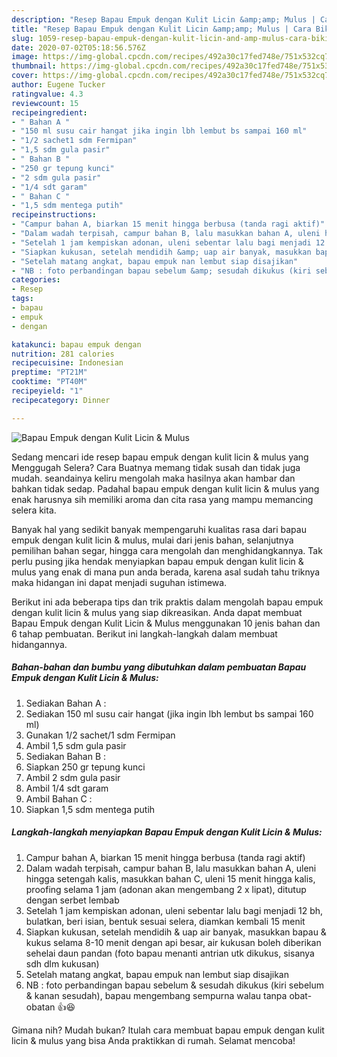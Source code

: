 ```yaml
---
description: "Resep Bapau Empuk dengan Kulit Licin &amp;amp; Mulus | Cara Bikin Bapau Empuk dengan Kulit Licin &amp;amp; Mulus Yang Bisa Manjain Lidah"
title: "Resep Bapau Empuk dengan Kulit Licin &amp;amp; Mulus | Cara Bikin Bapau Empuk dengan Kulit Licin &amp;amp; Mulus Yang Bisa Manjain Lidah"
slug: 1059-resep-bapau-empuk-dengan-kulit-licin-and-amp-mulus-cara-bikin-bapau-empuk-dengan-kulit-licin-and-amp-mulus-yang-bisa-manjain-lidah
date: 2020-07-02T05:18:56.576Z
image: https://img-global.cpcdn.com/recipes/492a30c17fed748e/751x532cq70/bapau-empuk-dengan-kulit-licin-mulus-foto-resep-utama.jpg
thumbnail: https://img-global.cpcdn.com/recipes/492a30c17fed748e/751x532cq70/bapau-empuk-dengan-kulit-licin-mulus-foto-resep-utama.jpg
cover: https://img-global.cpcdn.com/recipes/492a30c17fed748e/751x532cq70/bapau-empuk-dengan-kulit-licin-mulus-foto-resep-utama.jpg
author: Eugene Tucker
ratingvalue: 4.3
reviewcount: 15
recipeingredient:
- " Bahan A "
- "150 ml susu cair hangat jika ingin lbh lembut bs sampai 160 ml"
- "1/2 sachet1 sdm Fermipan"
- "1,5 sdm gula pasir"
- " Bahan B "
- "250 gr tepung kunci"
- "2 sdm gula pasir"
- "1/4 sdt garam"
- " Bahan C "
- "1,5 sdm mentega putih"
recipeinstructions:
- "Campur bahan A, biarkan 15 menit hingga berbusa (tanda ragi aktif)"
- "Dalam wadah terpisah, campur bahan B, lalu masukkan bahan A, uleni hingga setengah kalis, masukkan bahan C, uleni 15 menit hingga kalis, proofing selama 1 jam (adonan akan mengembang 2 x lipat), ditutup dengan serbet lembab"
- "Setelah 1 jam kempiskan adonan, uleni sebentar lalu bagi menjadi 12 bh, bulatkan, beri isian, bentuk sesuai selera, diamkan kembali 15 menit"
- "Siapkan kukusan, setelah mendidih &amp; uap air banyak, masukkan bapau &amp; kukus selama 8-10 menit dengan api besar, air kukusan boleh diberikan sehelai daun pandan (foto bapau menanti antrian utk dikukus, sisanya sdh dlm kukusan)"
- "Setelah matang angkat, bapau empuk nan lembut siap disajikan"
- "NB : foto perbandingan bapau sebelum &amp; sesudah dikukus (kiri sebelum &amp; kanan sesudah), bapau mengembang sempurna walau tanpa obat-obatan 👍😆"
categories:
- Resep
tags:
- bapau
- empuk
- dengan

katakunci: bapau empuk dengan 
nutrition: 281 calories
recipecuisine: Indonesian
preptime: "PT21M"
cooktime: "PT40M"
recipeyield: "1"
recipecategory: Dinner

---
```



![Bapau Empuk dengan Kulit Licin &amp; Mulus](https://img-global.cpcdn.com/recipes/492a30c17fed748e/751x532cq70/bapau-empuk-dengan-kulit-licin-mulus-foto-resep-utama.jpg)

Sedang mencari ide resep bapau empuk dengan kulit licin &amp; mulus yang Menggugah Selera? Cara Buatnya memang tidak susah dan tidak juga mudah. seandainya keliru mengolah maka hasilnya akan hambar dan bahkan tidak sedap. Padahal bapau empuk dengan kulit licin &amp; mulus yang enak harusnya sih memiliki aroma dan cita rasa yang mampu memancing selera kita.

Banyak hal yang sedikit banyak mempengaruhi kualitas rasa dari bapau empuk dengan kulit licin &amp; mulus, mulai dari jenis bahan, selanjutnya pemilihan bahan segar, hingga cara mengolah dan menghidangkannya. Tak perlu pusing jika hendak menyiapkan bapau empuk dengan kulit licin &amp; mulus yang enak di mana pun anda berada, karena asal sudah tahu triknya maka hidangan ini dapat menjadi suguhan istimewa.




Berikut ini ada beberapa tips dan trik praktis dalam mengolah bapau empuk dengan kulit licin &amp; mulus yang siap dikreasikan. Anda dapat membuat Bapau Empuk dengan Kulit Licin &amp; Mulus menggunakan 10 jenis bahan dan 6 tahap pembuatan. Berikut ini langkah-langkah dalam membuat hidangannya.

<!--inarticleads1-->

##### Bahan-bahan dan bumbu yang dibutuhkan dalam pembuatan Bapau Empuk dengan Kulit Licin &amp; Mulus:

1. Sediakan  Bahan A :
1. Sediakan 150 ml susu cair hangat (jika ingin lbh lembut bs sampai 160 ml)
1. Gunakan 1/2 sachet/1 sdm Fermipan
1. Ambil 1,5 sdm gula pasir
1. Sediakan  Bahan B :
1. Siapkan 250 gr tepung kunci
1. Ambil 2 sdm gula pasir
1. Ambil 1/4 sdt garam
1. Ambil  Bahan C :
1. Siapkan 1,5 sdm mentega putih




<!--inarticleads2-->

##### Langkah-langkah menyiapkan Bapau Empuk dengan Kulit Licin &amp; Mulus:

1. Campur bahan A, biarkan 15 menit hingga berbusa (tanda ragi aktif)
1. Dalam wadah terpisah, campur bahan B, lalu masukkan bahan A, uleni hingga setengah kalis, masukkan bahan C, uleni 15 menit hingga kalis, proofing selama 1 jam (adonan akan mengembang 2 x lipat), ditutup dengan serbet lembab
1. Setelah 1 jam kempiskan adonan, uleni sebentar lalu bagi menjadi 12 bh, bulatkan, beri isian, bentuk sesuai selera, diamkan kembali 15 menit
1. Siapkan kukusan, setelah mendidih &amp; uap air banyak, masukkan bapau &amp; kukus selama 8-10 menit dengan api besar, air kukusan boleh diberikan sehelai daun pandan (foto bapau menanti antrian utk dikukus, sisanya sdh dlm kukusan)
1. Setelah matang angkat, bapau empuk nan lembut siap disajikan
1. NB : foto perbandingan bapau sebelum &amp; sesudah dikukus (kiri sebelum &amp; kanan sesudah), bapau mengembang sempurna walau tanpa obat-obatan 👍😆




Gimana nih? Mudah bukan? Itulah cara membuat bapau empuk dengan kulit licin &amp; mulus yang bisa Anda praktikkan di rumah. Selamat mencoba!
